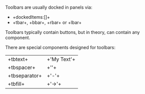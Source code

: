 Toolbars are usually docked in panels via:
* +dockedItems:[]+
* +tbar+, +bbar+, +rbar+ or +lbar+

Toolbars typically contain buttons, but in theory, can contain any component.

There are special components designed for toolbars:
<table>
<tr><td width="10">+tbtext+</td><td>+'My Text'+</td></tr>
<tr><td>+tbspacer+</td><td>+''+</td></tr>
<tr><td>+tbseparator+</td><td>+'-'+</td></tr>
<tr><td>+tbfill+</td><td>+'->'+</td></tr>
</table>
